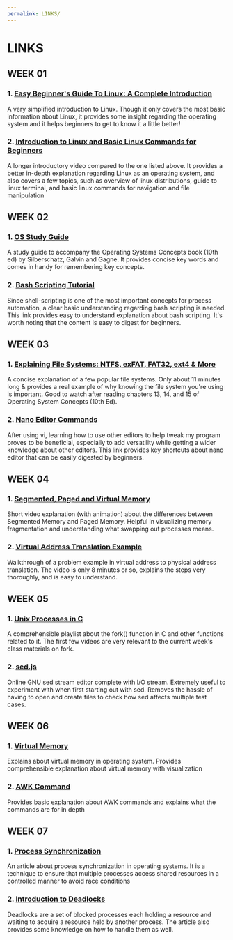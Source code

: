 ```yaml
---
permalink: LINKS/
---
```


# LINKS

## WEEK 01
### 1. [Easy Beginner's Guide To Linux: A Complete Introduction](https://www.youtube.com/watch?v=I8ik8pDTgJE)
A very simplified introduction to Linux. Though it only covers the most basic information about Linux, it provides some insight regarding the operating system and it helps beginners to get to know it a little better!

### 2. [Introduction to Linux and Basic Linux Commands for Beginners](https://www.youtube.com/watch?v=IVquJh3DXUA) 
A longer introductory video compared to the one listed above. It provides a better in-depth explanation regarding Linux as an operating system, and also covers a few topics, such as overview of linux distributions, guide to linux terminal, and basic linux commands for navigation and file manipulation

## WEEK 02
### 1. [OS Study Guide](https://www.os-book.com/OS10/study-guide/Study-Guide.pdf)
A study guide to accompany the Operating Systems Concepts book (10th ed) by Silberschatz, Galvin and Gagne. It provides concise key words and comes in handy for remembering key concepts.

### 2. [Bash Scripting Tutorial](https://www.freecodecamp.org/news/bash-scripting-tutorial-linux-shell-script-and-command-line-for-beginners/)
Since shell-scripting is one of the most important concepts for process automation, a clear basic understanding regarding bash scripting is needed. This link provides easy to understand explanation about bash scripting. It's worth noting that the content is easy to digest for beginners.

## WEEK 03
### 1. [Explaining File Systems: NTFS, exFAT, FAT32, ext4 & More](https://www.youtube.com/watch?v=_h30HBYxtws)
A concise explanation of a few popular file systems. Only about 11 minutes long & provides a real example of why knowing the file system you're using is important. Good to watch after reading chapters 13, 14, and 15 of Operating System Concepts (10th Ed).

### 2. [Nano Editor Commands](https://www.nano-editor.org/dist/latest/cheatsheet.html)
After using vi, learning how to use other editors to help tweak my program proves to be beneficial, especially to add versatility while getting a wider knowledge about other editors. This link provides key shortcuts about nano editor that can be easily digested by beginners.

## WEEK 04
### 1. [Segmented, Paged and Virtual Memory](https://www.youtube.com/watch?v=p9yZNLeOj4s&feature=youtu.be)
Short video explanation (with animation) about the differences between Segmented Memory and Paged Memory. Helpful in visualizing memory fragmentation and understanding what swapping out processes means.

### 2. [Virtual Address Translation Example](https://www.youtube.com/watch?v=DkxqhOZ1OYo)
Walkthrough of a problem example in virtual address to physical address translation. The video is only 8  minutes or so, explains the steps very thoroughly, and is easy to understand.

## WEEK 05
### 1. [Unix Processes in C](https://www.youtube.com/watch?v=cex9XrZCU14&list=PLfqABt5AS4FkW5mOn2Tn9ZZLLDwA3kZUY&pp=iAQB)
A comprehensible playlist about the fork() function in C and other functions related to it. The first few videos are very relevant to the current week's class materials on fork.

### 2. [sed.js](https://sed.js.org/index.html)
Online GNU sed stream editor complete with I/O stream. Extremely useful to experiment with when first starting out with sed. Removes the hassle of having to open and create files to check how sed affects multiple test cases.

## WEEK 06
### 1. [Virtual Memory](https://www.geeksforgeeks.org/virtual-memory-in-operating-system/)
Explains about virtual memory in operating system. Provides comprehensible explanation about virtual memory with visualization

### 2. [AWK Command](https://www.geeksforgeeks.org/awk-command-unixlinux-examples/)
Provides basic explanation about AWK commands and explains what the commands are for in depth

## WEEK 07
### 1. [Process Synchronization](https://www.studytonight.com/operating-system/process-synchronization)
An article about process synchronization in operating systems. It is a technique to ensure that multiple processes access shared resources in a controlled manner to avoid race conditions

### 2. [Introduction to Deadlocks](https://www.studytonight.com/operating-system/deadlocks)
Deadlocks are a set of blocked processes each holding a resource and waiting to acquire a resource held by another process. The article also provides some knowledge on how to handle them as well.
